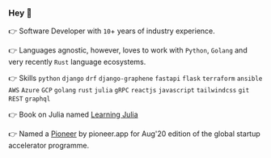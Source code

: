 ### Hey 👋

<!--
**rahulkp220/rahulkp220** is a ✨ _special_ ✨ repository because its `README.md` (this file) appears on your GitHub profile.
-->

👉 Software Developer with `10`+ years of industry experience.

👉 Languages agnostic, however, loves to work with `Python`, `Golang` and very recently `Rust` language ecosystems.

👉 Skills `python` `django` `drf` `django-graphene` `fastapi` `flask` `terraform` `ansible` `AWS` `Azure` `GCP` `golang` `rust` `julia` `gRPC` `reactjs` `javascript` `tailwindcss` `git` `REST` `graphql`

👉 Book on Julia named [Learning Julia](https://books.google.co.in/books?id=DkBPDwAAQBAJ&printsec=frontcover&source=gbs_ge_summary_r&cad=0#v=onepage&q&f=false)

👉 Named a [Pioneer](https://pioneer.app/winners/rahul-lakhanpal) by pioneer.app for Aug'20 edition of the global startup accelerator programme. 
